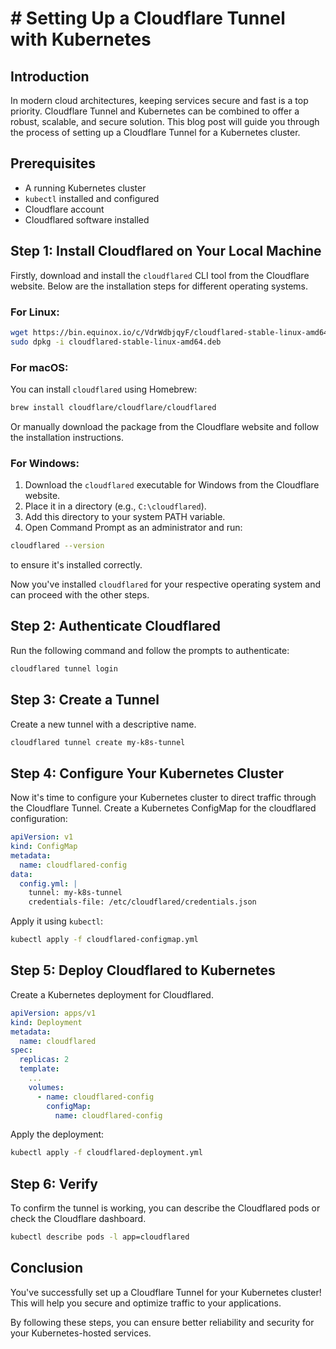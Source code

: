 # # Setting Up a Cloudflare Tunnel with Kubernetes

## Introduction

In modern cloud architectures, keeping services secure and fast is a top priority. Cloudflare Tunnel and Kubernetes can be combined to offer a robust, scalable, and secure solution. This blog post will guide you through the process of setting up a Cloudflare Tunnel for a Kubernetes cluster.

## Prerequisites

- A running Kubernetes cluster
- `kubectl` installed and configured
- Cloudflare account
- Cloudflared software installed

## Step 1: Install Cloudflared on Your Local Machine

Firstly, download and install the `cloudflared` CLI tool from the Cloudflare website. Below are the installation steps for different operating systems.

### For Linux:

```bash
wget https://bin.equinox.io/c/VdrWdbjqyF/cloudflared-stable-linux-amd64.deb
sudo dpkg -i cloudflared-stable-linux-amd64.deb
```

### For macOS:

You can install `cloudflared` using Homebrew:

```bash
brew install cloudflare/cloudflare/cloudflared
```

Or manually download the package from the Cloudflare website and follow the installation instructions.

### For Windows:

1. Download the `cloudflared` executable for Windows from the Cloudflare website.
2. Place it in a directory (e.g., `C:\cloudflared`).
3. Add this directory to your system PATH variable.
4. Open Command Prompt as an administrator and run:

```bash
cloudflared --version
```

to ensure it's installed correctly.

Now you've installed `cloudflared` for your respective operating system and can proceed with the other steps.

## Step 2: Authenticate Cloudflared

Run the following command and follow the prompts to authenticate:

```bash
cloudflared tunnel login
```

## Step 3: Create a Tunnel

Create a new tunnel with a descriptive name.

```bash
cloudflared tunnel create my-k8s-tunnel
```

## Step 4: Configure Your Kubernetes Cluster

Now it's time to configure your Kubernetes cluster to direct traffic through the Cloudflare Tunnel. Create a Kubernetes ConfigMap for the cloudflared configuration:

```yaml
apiVersion: v1
kind: ConfigMap
metadata:
  name: cloudflared-config
data:
  config.yml: |
    tunnel: my-k8s-tunnel
    credentials-file: /etc/cloudflared/credentials.json
```

Apply it using `kubectl`:

```bash
kubectl apply -f cloudflared-configmap.yml
```

## Step 5: Deploy Cloudflared to Kubernetes

Create a Kubernetes deployment for Cloudflared.

```yaml
apiVersion: apps/v1
kind: Deployment
metadata:
  name: cloudflared
spec:
  replicas: 2
  template:
    ...
    volumes:
      - name: cloudflared-config
        configMap:
          name: cloudflared-config
```

Apply the deployment:

```bash
kubectl apply -f cloudflared-deployment.yml
```

## Step 6: Verify

To confirm the tunnel is working, you can describe the Cloudflared pods or check the Cloudflare dashboard.

```bash
kubectl describe pods -l app=cloudflared
```

## Conclusion

You've successfully set up a Cloudflare Tunnel for your Kubernetes cluster! This will help you secure and optimize traffic to your applications.

By following these steps, you can ensure better reliability and security for your Kubernetes-hosted services.

